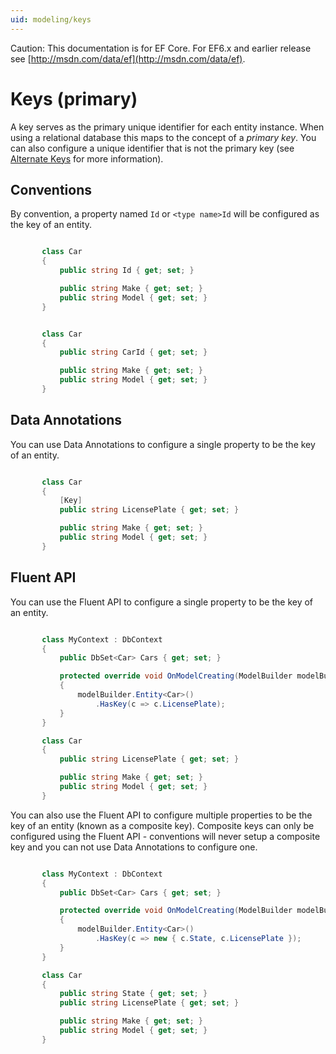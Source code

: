 ```yaml
---
uid: modeling/keys
---
```

Caution: This documentation is for EF Core. For EF6.x and earlier release see [http://msdn.com/data/ef](http://msdn.com/data/ef).

  # Keys (primary)

A key serves as the primary unique identifier for each entity instance. When using a relational database this maps to the concept of a *primary key*. You can also configure a unique identifier that is not the primary key (see [Alternate Keys](alternate-keys.md) for more information).

  ## Conventions

By convention, a property named `Id` or `<type name>Id` will be configured as the key of an entity.

<!-- literal_block {"ids": [], "classes": [], "xml:space": "preserve", "backrefs": [], "linenos": true, "dupnames": [], "language": "c#", "highlight_args": {"linenostart": 1, "hl_lines": [3]}, "names": [], "source": "/Users/shirhatti/src/EntityFramework.Docs/docs/modeling/Modeling/Conventions/Samples/KeyId.cs"} -->

````c#

       class Car
       {
           public string Id { get; set; }

           public string Make { get; set; }
           public string Model { get; set; }
       }

   ````

<!-- literal_block {"ids": [], "classes": [], "xml:space": "preserve", "backrefs": [], "linenos": true, "dupnames": [], "language": "c#", "highlight_args": {"linenostart": 1, "hl_lines": [3]}, "names": [], "source": "/Users/shirhatti/src/EntityFramework.Docs/docs/modeling/Modeling/Conventions/Samples/KeyTypeNameId.cs"} -->

````c#

       class Car
       {
           public string CarId { get; set; }

           public string Make { get; set; }
           public string Model { get; set; }
       }

   ````

  ## Data Annotations

You can use Data Annotations to configure a single property to be the key of an entity.

<!-- literal_block {"ids": [], "classes": [], "xml:space": "preserve", "backrefs": [], "linenos": true, "dupnames": [], "language": "c#", "highlight_args": {"linenostart": 1, "hl_lines": [3, 4]}, "names": [], "source": "/Users/shirhatti/src/EntityFramework.Docs/docs/modeling/Modeling/DataAnnotations/Samples/KeySingle.cs"} -->

````c#

       class Car
       {
           [Key]
           public string LicensePlate { get; set; }

           public string Make { get; set; }
           public string Model { get; set; }
       }

   ````

  ## Fluent API

You can use the Fluent API to configure a single property to be the key of an entity.

<!-- literal_block {"ids": [], "classes": [], "xml:space": "preserve", "backrefs": [], "linenos": true, "dupnames": [], "language": "c#", "highlight_args": {"linenostart": 1, "hl_lines": [7, 8]}, "names": [], "source": "/Users/shirhatti/src/EntityFramework.Docs/docs/modeling/Modeling/FluentAPI/Samples/KeySingle.cs"} -->

````c#

       class MyContext : DbContext
       {
           public DbSet<Car> Cars { get; set; }

           protected override void OnModelCreating(ModelBuilder modelBuilder)
           {
               modelBuilder.Entity<Car>()
                   .HasKey(c => c.LicensePlate);
           }
       }

       class Car
       {
           public string LicensePlate { get; set; }

           public string Make { get; set; }
           public string Model { get; set; }
       }

   ````

You can also use the Fluent API to configure multiple properties to be the key of an entity (known as a composite key). Composite keys can only be configured using the Fluent API - conventions will never setup a composite key and you can not use Data Annotations to configure one.

<!-- literal_block {"ids": [], "classes": [], "xml:space": "preserve", "backrefs": [], "linenos": true, "dupnames": [], "language": "c#", "highlight_args": {"linenostart": 1, "hl_lines": [7, 8]}, "names": [], "source": "/Users/shirhatti/src/EntityFramework.Docs/docs/modeling/Modeling/FluentAPI/Samples/KeyComposite.cs"} -->

````c#

       class MyContext : DbContext
       {
           public DbSet<Car> Cars { get; set; }

           protected override void OnModelCreating(ModelBuilder modelBuilder)
           {
               modelBuilder.Entity<Car>()
                   .HasKey(c => new { c.State, c.LicensePlate });
           }
       }

       class Car
       {
           public string State { get; set; }
           public string LicensePlate { get; set; }

           public string Make { get; set; }
           public string Model { get; set; }
       }

   ````
